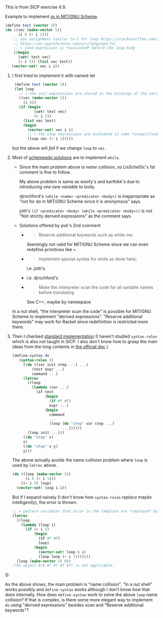 This is from SICP exercise 4.9.

Example to implement [`do` in MIT/GNU Scheme][1].
```scheme
(define test (vector 3))
(do ((vec (make-vector 5))
      (i 0 (+ i 1)))
    ;; use assignment similar to C for loop https://stackoverflow.com/a/276519/21294350
    ;; https://en.cppreference.com/w/c/language/for
    ;; > cond-expression is *evaluated* before the loop body
    ((begin 
      (set! test vec)
      (= i 5)) (list vec test))
   (vector-set! vec i i))
```

1. I first tried to implement it with named-let
     ```scheme
      (define test (vector 3))
      (let loop
        ;; > the init expressions are stored in the bindings of the variables, and then the iteration phase begins.
        ((vec (make-vector 5))
          (i 0))
        (if (begin 
               (set! test vec)
               (= i 5))
          (list vec test)
          (begin
            (vector-set! vec i i)
            ;; > the step expressions are evaluated in some *unspecified* order, the variables are bound to fresh locations, the results of the steps are stored in the bindings of the variables, and the next iteration begins.
            (loop vec (+ i 1)))))
      ```
      but the above will *fail* if we change `loop` to `vec`.

2. Most of [schemewiki solutions](http://community.schemewiki.org/?sicp-ex-4.9) are to implement `while`.
     - Since the main problem above is *name collision*, so LisScheSic's 1st comment is fine to follow. 
       
       My above problem is same as woofy's and karthikk's due to *introducing one new variable* to body.

       djrochford's `(while <name> <predicate> <body>)` is inappropriate as "not for do in MIT/GNU Scheme since it is *anonymous*" says.

       jotti's `(if <predicate> <body> (while <predicate> <body>))` is not "Not strictly derived expressions" as the comment says.
     - Solutions offered by pvk's 2nd comment
       - > Reserve additional *keywords* such as while-rec
       
         Seemingly not valid for MIT/GNU Scheme since we can even redefine primitives like `+`.
       - > Implement special syntax for while as done here;

         i.e. jotti's.
       - i.e. djrochford's
       - > Make the interpreter scan the code for all variable names before translating
       
         See C++, maybe by namespace
  
    In a nut shell, "the interpreter scan the code" is possible for MIT/GNU Scheme to implement "derived expressions". "Reserve additional keywords" may work for Racket since redefinition is restricted more there.

3. Then I checked [standard implementation](https://people.csail.mit.edu/jaffer/r5rs/Derived-expression-type.html) (I haven't studied `syntax-rules` which is also not taught in SICP. I also don't know how to grasp the main ideas from the long contents in [the official doc](https://www.gnu.org/software/mit-scheme/documentation/stable/mit-scheme-ref/Pattern-Language.html#index-syntax_002drules).)
     ```scheme
     (define-syntax do
        (syntax-rules ()
          ((do ((var init step ...) ...)
              (test expr ...)
              command ...)
          (letrec
            ((loop
              (lambda (var ...)
                (if test
                    (begin
                      (if #f #f)
                      expr ...)
                    (begin
                      command
                      ...
                      (loop (do "step" var step ...)
                            ...))))))
            (loop init ...)))
          ((do "step" x)
          x)
          ((do "step" x y)
          y)))
     ```

     The above actually avoids the name collision problem where `loop` is used by `letrec` above.
     ```scheme
     (do ((loop (make-vector 5))
           (i 0 (+ i 1)))
         ((= i 5) loop)
       (vector-set! loop i i))
     ```

     But if I expand naively (I don't know how `syntax-rules` *replace* maybe intelligently), the error is thrown:
     ```scheme
     ;; > pattern variables that occur in the template are *replaced* by the subforms they match in the input.
     (letrec
       ((loop
         (lambda (loop i)
           (if (= i 5)
               (begin
                 (if #f #f)
                 loop)
               (begin
                 (vector-set! loop i i)
                 (loop loop (+ i 1)))))))
       (loop (make-vector 5) 0))
     ;The object #(0 #f #f #f #f) is not applicable.
     ```

Q:

As the above shows, the main problem is "name collision". "In a nut shell" works possibly and `define-syntax` works although I don't know how that does internally. How does `define-syntax` work to solve the above `loop` name collision? If that is complex, is there some more elegant way to implement `do` using "derived expressions" besides scan and "Reserve additional keywords"?

  [1]: https://www.gnu.org/software/mit-scheme/documentation/stable/mit-scheme-ref/Iteration.html#index-do-2